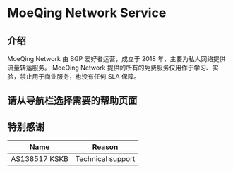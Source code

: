 # MoeQing Network Service
## 介绍
MoeQing Network 由 BGP 爱好者运营，成立于 2018 年，主要为私人网络提供流量转运服务。
MoeQing Network 提供的所有的免费服务仅用作于学习、实验，禁止用于商业服务，也没有任何 SLA 保障。

## 请从导航栏选择需要的帮助页面


## 特别感谢
| Name | Reason | 
| --- | --- |
| AS138517 KSKB | Technical support 
